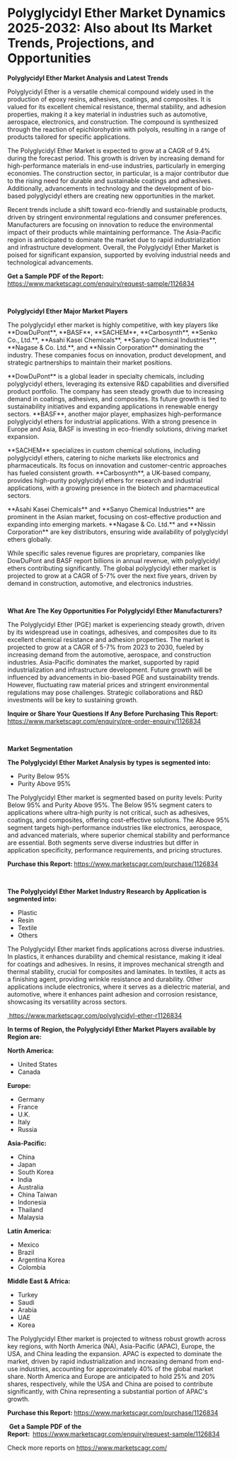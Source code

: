 <p><h1>Polyglycidyl Ether Market Dynamics 2025-2032: Also about Its Market Trends, Projections, and Opportunities</h1></p><p><strong>Polyglycidyl Ether Market Analysis and Latest Trends</strong></p>
<p><p>Polyglycidyl Ether is a versatile chemical compound widely used in the production of epoxy resins, adhesives, coatings, and composites. It is valued for its excellent chemical resistance, thermal stability, and adhesion properties, making it a key material in industries such as automotive, aerospace, electronics, and construction. The compound is synthesized through the reaction of epichlorohydrin with polyols, resulting in a range of products tailored for specific applications.</p><p>The Polyglycidyl Ether Market is expected to grow at a CAGR of 9.4% during the forecast period. This growth is driven by increasing demand for high-performance materials in end-use industries, particularly in emerging economies. The construction sector, in particular, is a major contributor due to the rising need for durable and sustainable coatings and adhesives. Additionally, advancements in technology and the development of bio-based polyglycidyl ethers are creating new opportunities in the market.</p><p>Recent trends include a shift toward eco-friendly and sustainable products, driven by stringent environmental regulations and consumer preferences. Manufacturers are focusing on innovation to reduce the environmental impact of their products while maintaining performance. The Asia-Pacific region is anticipated to dominate the market due to rapid industrialization and infrastructure development. Overall, the Polyglycidyl Ether Market is poised for significant expansion, supported by evolving industrial needs and technological advancements.</p></p>
<p><strong>Get a Sample PDF of the Report:&nbsp;</strong> <a href="https://www.marketscagr.com/enquiry/request-sample/1126834?utm_campaign=1789&utm_medium=2&utm_source=Github&utm_content=ia&utm_term=26012025&utm_id=polyglycidyl-ether">https://www.marketscagr.com/enquiry/request-sample/1126834</a></p>
<p>&nbsp;</p>
<p><strong>Polyglycidyl Ether Major Market Players</strong></p>
<p><p>The polyglycidyl ether market is highly competitive, with key players like **DowDuPont**, **BASF**, **SACHEM**, **Carbosynth**, **Senko Co., Ltd.**, **Asahi Kasei Chemicals**, **Sanyo Chemical Industries**, **Nagase & Co. Ltd.**, and **Nissin Corporation** dominating the industry. These companies focus on innovation, product development, and strategic partnerships to maintain their market positions.</p><p>**DowDuPont** is a global leader in specialty chemicals, including polyglycidyl ethers, leveraging its extensive R&D capabilities and diversified product portfolio. The company has seen steady growth due to increasing demand in coatings, adhesives, and composites. Its future growth is tied to sustainability initiatives and expanding applications in renewable energy sectors. **BASF**, another major player, emphasizes high-performance polyglycidyl ethers for industrial applications. With a strong presence in Europe and Asia, BASF is investing in eco-friendly solutions, driving market expansion.</p><p>**SACHEM** specializes in custom chemical solutions, including polyglycidyl ethers, catering to niche markets like electronics and pharmaceuticals. Its focus on innovation and customer-centric approaches has fueled consistent growth. **Carbosynth**, a UK-based company, provides high-purity polyglycidyl ethers for research and industrial applications, with a growing presence in the biotech and pharmaceutical sectors.</p><p>**Asahi Kasei Chemicals** and **Sanyo Chemical Industries** are prominent in the Asian market, focusing on cost-effective production and expanding into emerging markets. **Nagase & Co. Ltd.** and **Nissin Corporation** are key distributors, ensuring wide availability of polyglycidyl ethers globally.</p><p>While specific sales revenue figures are proprietary, companies like DowDuPont and BASF report billions in annual revenue, with polyglycidyl ethers contributing significantly. The global polyglycidyl ether market is projected to grow at a CAGR of 5-7% over the next five years, driven by demand in construction, automotive, and electronics industries.</p></p>
<p>&nbsp;</p>
<p><strong>What Are The Key Opportunities For Polyglycidyl Ether Manufacturers?</strong></p>
<p><p>The Polyglycidyl Ether (PGE) market is experiencing steady growth, driven by its widespread use in coatings, adhesives, and composites due to its excellent chemical resistance and adhesion properties. The market is projected to grow at a CAGR of 5-7% from 2023 to 2030, fueled by increasing demand from the automotive, aerospace, and construction industries. Asia-Pacific dominates the market, supported by rapid industrialization and infrastructure development. Future growth will be influenced by advancements in bio-based PGE and sustainability trends. However, fluctuating raw material prices and stringent environmental regulations may pose challenges. Strategic collaborations and R&D investments will be key to sustaining growth.</p></p>
<p><strong>Inquire or Share Your Questions If Any Before Purchasing This Report:</strong> <a href="https://www.marketscagr.com/enquiry/pre-order-enquiry/1126834?utm_campaign=1789&utm_medium=2&utm_source=Github&utm_content=ia&utm_term=26012025&utm_id=polyglycidyl-ether">https://www.marketscagr.com/enquiry/pre-order-enquiry/1126834</a></p>
<p>&nbsp;</p>
<p><strong>Market Segmentation</strong></p>
<p><strong>The Polyglycidyl Ether Market Analysis by types is segmented into:</strong></p>
<p><ul><li>Purity Below 95%</li><li>Purity Above 95%</li></ul></p>
<p><p>The Polyglycidyl Ether market is segmented based on purity levels: Purity Below 95% and Purity Above 95%. The Below 95% segment caters to applications where ultra-high purity is not critical, such as adhesives, coatings, and composites, offering cost-effective solutions. The Above 95% segment targets high-performance industries like electronics, aerospace, and advanced materials, where superior chemical stability and performance are essential. Both segments serve diverse industries but differ in application specificity, performance requirements, and pricing structures.</p></p>
<p><strong>Purchase this Report:&nbsp;</strong><a href="https://www.marketscagr.com/purchase/1126834?utm_campaign=1789&utm_medium=2&utm_source=Github&utm_content=ia&utm_term=26012025&utm_id=polyglycidyl-ether">https://www.marketscagr.com/purchase/1126834</a></p>
<p>&nbsp;</p>
<p><strong>The Polyglycidyl Ether Market Industry Research by Application is segmented into:</strong></p>
<p><ul><li>Plastic</li><li>Resin</li><li>Textile</li><li>Others</li></ul></p>
<p><p>The Polyglycidyl Ether market finds applications across diverse industries. In plastics, it enhances durability and chemical resistance, making it ideal for coatings and adhesives. In resins, it improves mechanical strength and thermal stability, crucial for composites and laminates. In textiles, it acts as a finishing agent, providing wrinkle resistance and durability. Other applications include electronics, where it serves as a dielectric material, and automotive, where it enhances paint adhesion and corrosion resistance, showcasing its versatility across sectors.</p></p>
<p><a href="https://www.marketscagr.com/polyglycidyl-ether-r1126834?utm_campaign=1789&utm_medium=2&utm_source=Github&utm_content=ia&utm_term=26012025&utm_id=polyglycidyl-ether">&nbsp;https://www.marketscagr.com/polyglycidyl-ether-r1126834</a></p>
<p><strong>In terms of Region, the Polyglycidyl Ether Market Players available by Region are:</strong></p>
<p>
    <p> <strong> North America: </strong>
        <ul>
            <li>United States</li>
            <li>Canada</li>
        </ul>
        </p> 
    <p> <strong> Europe: </strong>
        <ul>
            <li>Germany</li>
            <li>France</li>
            <li>U.K.</li>
            <li>Italy</li>
            <li>Russia</li>
        </ul>
        </p> 
    <p> <strong> Asia-Pacific: </strong>
        <ul>
            <li>China</li>
            <li>Japan</li>
            <li>South Korea</li>
            <li>India</li>
            <li>Australia</li>
            <li>China Taiwan</li>
            <li>Indonesia</li>
            <li>Thailand</li>
            <li>Malaysia</li>
        </ul>
        </p> 
    <p> <strong> Latin America: </strong>
        <ul>
            <li>Mexico</li>
            <li>Brazil</li>
            <li>Argentina Korea</li>
            <li>Colombia</li>
        </ul>
        </p> 
    <p> <strong> Middle East & Africa: </strong>
        <ul>
            <li>Turkey</li>
            <li>Saudi</li>
            <li>Arabia</li>
            <li>UAE</li>
            <li>Korea</li>
        </ul>
    </p>
    </p>
<p><p>The Polyglycidyl Ether market is projected to witness robust growth across key regions, with North America (NA), Asia-Pacific (APAC), Europe, the USA, and China leading the expansion. APAC is expected to dominate the market, driven by rapid industrialization and increasing demand from end-use industries, accounting for approximately 40% of the global market share. North America and Europe are anticipated to hold 25% and 20% shares, respectively, while the USA and China are poised to contribute significantly, with China representing a substantial portion of APAC's growth.</p></p>
<p><strong>Purchase this Report: </strong><a href="https://www.marketscagr.com/purchase/1126834?utm_campaign=1789&utm_medium=2&utm_source=Github&utm_content=ia&utm_term=26012025&utm_id=polyglycidyl-ether">https://www.marketscagr.com/purchase/1126834</a></p>
<p>&nbsp;<strong>Get a Sample PDF of the Report:&nbsp;&nbsp;</strong><a href="https://www.marketscagr.com/enquiry/request-sample/1126834?utm_campaign=1789&utm_medium=2&utm_source=Github&utm_content=ia&utm_term=26012025&utm_id=polyglycidyl-ether">https://www.marketscagr.com/enquiry/request-sample/1126834</a></p>
<p><strong></strong></p>
<p>Check more reports on <a href="https://www.marketscagr.com/?utm_campaign=1789&utm_medium=2&utm_source=Github&utm_content=ia&utm_term=26012025&utm_id=polyglycidyl-ether">https://www.marketscagr.com/</a></p>